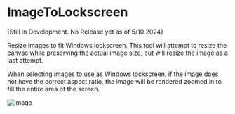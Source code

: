 # ImageToLockscreen

[Still in Development. No Release yet as of 5/10.2024]

Resize images to fit Windows lockscreen. This tool will attempt to resize the canvas while preserving the actual image size, but will resize the image as a last attempt.

When selecting images to use as Windows lockscreen, if the image does not have the correct aspect ratio, the image will be rendered zoomed in to fill the entire area of the screen. 


![image](https://github.com/heribertolugo/ImageToLockscreen/assets/26213368/9e648a4d-3630-464c-9acd-b96f312d5dc7)
